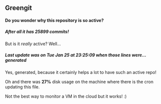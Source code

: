 ## Greengit

#### Do you wonder why this repository is so active?

##### After all it has 25899 commits!

But is it *really* active? Well...

##### Last update was on Tue Jan 25 at 23:25:09 when those lines were... generated

Yes, generated, because it certainly helps a lot to have such an active repo!

Oh and there was **27%** disk usage on the machine
where there is the cron updating this file.

Not the best way to monitor a VM in the cloud but it works! :)
